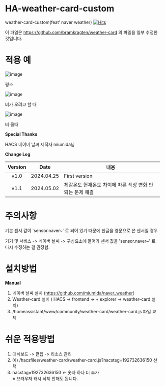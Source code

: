 # HA-weather-card-custom
weather-card-custom(feat' naver weather) [![Hits](https://hits.seeyoufarm.com/api/count/incr/badge.svg?url=https%3A%2F%2Fgithub.com%2Fplplaaa2%2FHA-weather-card-custom&count_bg=%2379C83D&title_bg=%23555555&icon=&icon_color=%23E7E7E7&title=hits&edge_flat=false)](https://hits.seeyoufarm.com)

이 파일은 https://github.com/bramkragten/weather-card 의 파일을 일부 수정한 것입니다.


# 적용 예

![image](https://github.com/plplaaa2/HA-weather-card-custom/assets/124797654/17ff189d-5a7e-4c97-8838-1cdc1886e2ac)

 평소

![image](https://github.com/plplaaa2/HA-weather-card-custom/assets/124797654/62c5b8c0-efb1-46ce-98d1-e4aba81b76a4)

비가 오려고 할 때

![image](https://github.com/plplaaa2/HA-weather-card-custom/assets/124797654/ba486511-69c9-4576-8465-4f42550ed77b)

비 올때


**Special Thanks**

HACS 네이버 날씨 제작자 miumida님
<br>

**Change Log**

| Version | Date        | 내용              |
| :-----: | :---------: | --------------------------------------------------------------------------------------- |
| v1.0  | 2024.04.25  | First version  |
| v1.1  | 2024.05.02  | 체감온도 현재온도 차이에 따른 색상 변화 안되는 문제 해결  |

# 주의사항

기본 센서 값이 'sensor.naver~' 로 되어 있기 때문에 한글을 영문으로 쓴 센서일 경우

기기 및 서비스 -> 네이버 날씨 -> 구성요소에 들어가 센서 값을 'sensor.naver~' 로 다시 수정하는 걸 권장함.


# 설치방법

**Manual**

1. 네이버 날씨 설치 (https://github.com/miumida/naver_weather)
2. Weather-card 설치 ( HACS -> frontend -> + explorer -> weather-card 설치)
3. /homeassistant/www/community/weather-card/weather-card.js 파일 교체


# 쉬운 적용방법

1. 대쉬보드 -> 편집 -> 리소스 관리
2. 예) /hacsfiles/weather-card/weather-card.js?hacstag=192732636150 선택
3. hacstag=192732636150 <- 숫자 하나 더 추가
<br>※ 브라우저 캐시 삭제 안해도 됩니다.





